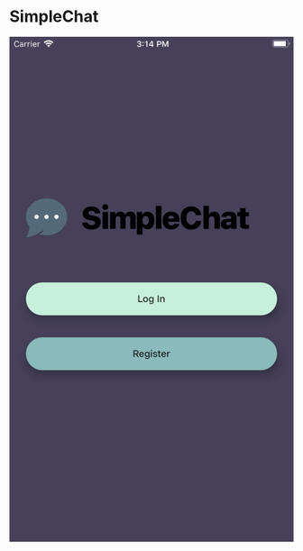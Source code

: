 # SimpleChat

![Image](https://github.com/Asti7/SimpleChat/blob/master/simplechat/screenshots/ss1.png)
